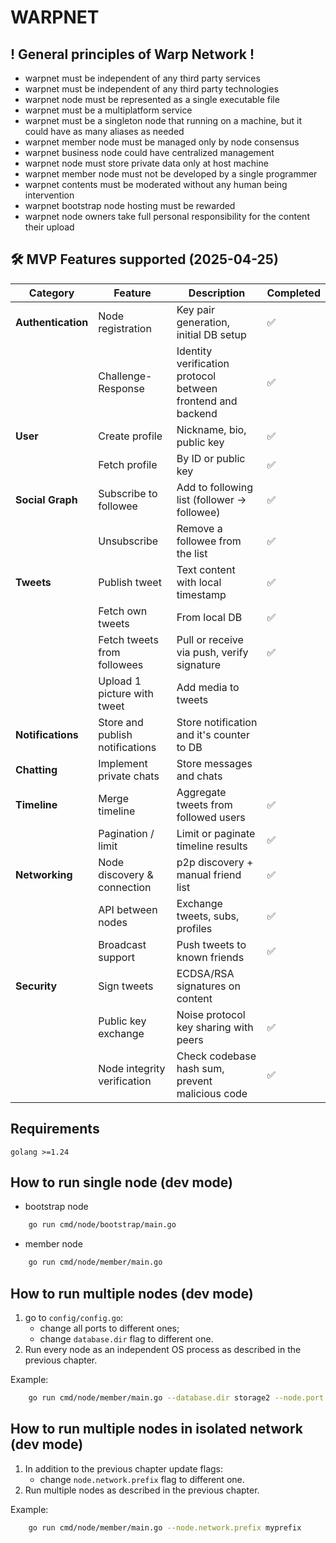 # WARPNET
## ! General principles of Warp Network !
- warpnet must be independent of any third party services
- warpnet must be independent of any third party technologies
- warpnet node must be represented as a single executable file
- warpnet must be a multiplatform service
- warpnet must be a singleton node that running on a machine, but it could have as many aliases as needed
- warpnet member node must be managed only by node consensus
- warpnet business node could have centralized management
- warpnet node must store private data only at host machine
- warpnet member node must not be developed by a single programmer
- warpnet contents must be moderated without any human being intervention
- warpnet bootstrap node hosting must be rewarded
- warpnet node owners take full personal responsibility for the content their upload

## 🛠 MVP Features supported (2025-04-25)

| **Category**       | **Feature**                     | **Description**                                             | **Completed** |
|--------------------|---------------------------------|-------------------------------------------------------------|---------------|
| **Authentication** | Node registration               | Key pair generation, initial DB setup                       | ✅             |
|                    | Challenge-Response              | Identity verification protocol between frontend and backend | ✅             |
| **User**           | Create profile                  | Nickname, bio, public key                                   | ✅             |
|                    | Fetch profile                   | By ID or public key                                         | ✅             |
| **Social Graph**   | Subscribe to followee           | Add to following list (follower → followee)                 | ✅             |
|                    | Unsubscribe                     | Remove a followee from the list                             | ✅             |
| **Tweets**         | Publish tweet                   | Text content with local timestamp                           | ✅             |
|                    | Fetch own tweets                | From local DB                                               | ✅             |
|                    | Fetch tweets from followees     | Pull or receive via push, verify signature                  | ✅             |
|                    | Upload 1 picture with tweet     | Add media to tweets                                         |               |
| **Notifications**  | Store and publish notifications | Store notification and it's counter to DB                   |               |
| **Chatting**       | Implement private chats         | Store messages and chats                                    |               |
| **Timeline**       | Merge timeline                  | Aggregate tweets from followed users                        | ✅             |
|                    | Pagination / limit              | Limit or paginate timeline results                          | ✅             |
| **Networking**     | Node discovery & connection     | p2p discovery + manual friend list                          | ✅             |
|                    | API between nodes               | Exchange tweets, subs, profiles                             | ✅             |
|                    | Broadcast support               | Push tweets to known friends                                | ✅             |
| **Security**       | Sign tweets                     | ECDSA/RSA signatures on content                             |               |
|                    | Public key exchange             | Noise protocol key sharing with peers                       | ✅             |
|                    | Node integrity verification     | Check codebase hash sum, prevent malicious code             | ✅             |

## Requirements
    golang >=1.24

## How to run single node (dev mode)
- bootstrap node
```bash 
    go run cmd/node/bootstrap/main.go
```
- member node
```bash 
    go run cmd/node/member/main.go
```

## How to run multiple nodes (dev mode)
1. go to `config/config.go`:
   - change all ports to different ones;
   - change `database.dir` flag to different one.
2. Run every node as an independent OS process
   as described in the previous chapter.

Example:
```bash 
    go run cmd/node/member/main.go --database.dir storage2 --node.port 4021 --server.port 4022
```

## How to run multiple nodes in isolated network (dev mode)
1. In addition to the previous chapter update flags:
    - change `node.network.prefix` flag to different one.
2. Run multiple nodes as described in the previous chapter.

Example:
```bash 
    go run cmd/node/member/main.go --node.network.prefix myprefix
```
